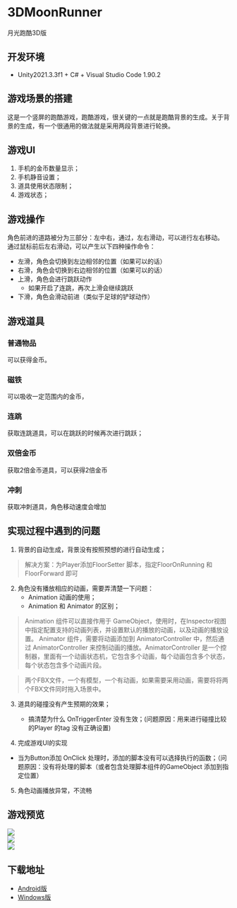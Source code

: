# 3DMoonRunner
月光跑酷3D版  

## 开发环境  
* Unity2021.3.3f1 + C# + Visual Studio Code 1.90.2

## 游戏场景的搭建
这是一个竖屏的跑酷游戏，跑酷游戏，很关键的一点就是跑酷背景的生成。关于背景的生成，有一个很通用的做法就是采用两段背景进行轮换。

## 游戏UI
1. 手机的金币数量显示；
2. 手机静音设置；
3. 道具使用状态限制；
4. 游戏状态；


## 游戏操作
角色前进的道路被分为三部分：左中右，通过，左右滑动，可以进行左右移动。
通过鼠标前后左右滑动，可以产生以下四种操作命令：
- 左滑，角色会切换到左边相邻的位置（如果可以的话）
- 右滑，角色会切换到右边相邻的位置（如果可以的话）
- 上滑，角色会进行跳跃动作
    - 如果开启了连跳，再次上滑会继续跳跃
- 下滑，角色会滑动前进（类似于足球的铲球动作） 


## 游戏道具
### 普通物品
可以获得金币。
### 磁铁
可以吸收一定范围内的金币，
### 连跳
获取连跳道具，可以在跳跃的时候再次进行跳跃；
### 双倍金币
获取2倍金币道具，可以获得2倍金币
### 冲刺
获取冲刺道具，角色移动速度会增加


## 实现过程中遇到的问题
1. 背景的自动生成，背景没有按照预想的进行自动生成；
> 解决方案：为Player添加FloorSetter 脚本，指定FloorOnRunning 和 FloorForward 即可
2. 角色没有播放相应的动画，需要弄清楚一下问题：
    - Animation 动画的使用；
    - Animation 和 Animator 的区别；

> Animation 组件可以直接作用于 GameObject，使用时，在Inspector视图中指定配置支持的动画列表，并设置默认的播放的动画，以及动画的播放设置。
> Animator 组件，需要将动画添加到 AnimatorController 中，然后通过 AnimatorController 来控制动画的播放。AnimatorController 是一个控制器，里面有一个动画状态机，它包含多个动画，每个动画包含多个状态，每个状态包含多个动画片段。

> 两个FBX文件，一个有模型，一个有动画，如果需要采用动画，需要将将两个FBX文件同时拖入场景中。

3. 道具的碰撞没有产生预期的效果；
    - 搞清楚为什么 OnTriggerEnter 没有生效；(问题原因：用来进行碰撞比较的Player 的tag 没有正确设置)

4. 完成游戏UI的实现

- 当为Button添加 OnClick 处理时，添加的脚本没有可以选择执行的函数；（问题原因：没有将处理的脚本（或者包含处理脚本组件的GameObject 添加到指定位置）

5. 角色动画播放异常，不流畅


## 游戏预览  
![](./Previews/previews1.png)  
![](./Previews/previews2.png)  
![](./Previews/previews3.png)  

## 下载地址  
* [Android版](https://github.com/XINCGer/3DMoonRunner/releases/download/0.0.1Beta/Android.0.0.1Beta.apk)  
* [Windows版](https://github.com/XINCGer/3DMoonRunner/releases/download/0.0.1Beta/Window.0.0.1Beta.rar)  
